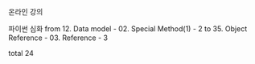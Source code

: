 온라인 강의

파이썬 심화
from
12. Data model - 02. Special Method(1) - 2
to
35. Object Reference - 03. Reference - 3

total 24